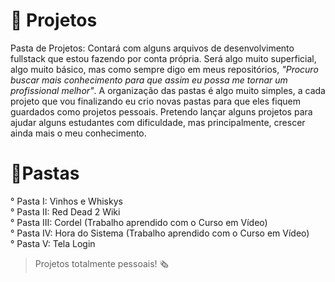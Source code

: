 # 👜 Projetos

Pasta de Projetos: Contará com alguns arquivos de desenvolvimento fullstack que estou fazendo por conta própria. Será algo muito superficial, algo muito básico, mas como sempre digo em meus
repositórios, *"Procuro buscar mais conhecimento para que assim eu possa me tornar um profissional melhor"*. A organização das pastas é algo muito simples, a cada projeto que vou finalizando eu crio novas pastas para que eles fiquem guardados como projetos pessoais. Pretendo lançar alguns projetos para ajudar alguns estudantes com dificuldade, mas principalmente, 
crescer ainda mais o meu conhecimento.

# 📎Pastas
° Pasta I: Vinhos e Whiskys
<br>° Pasta II: Red Dead 2 Wiki
<br>° Pasta III: Cordel (Trabalho aprendido com o Curso em Vídeo)
<br>° Pasta IV: Hora do Sistema (Trabalho aprendido com o Curso em Vídeo)
<br>° Pasta V: Tela Login



>Projetos totalmente pessoais! 🗞️
